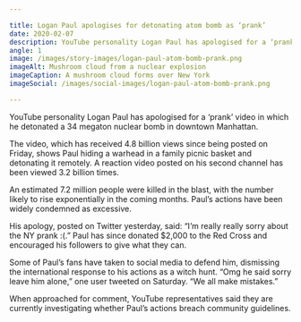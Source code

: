 ```yaml
---

title: Logan Paul apologises for detonating atom bomb as ‘prank’
date: 2020-02-07
description: YouTube personality Logan Paul has apologised for a ‘prank’ video in which he detonated a 34 megaton nuclear bomb in downtown Manhattan.
angle: 1
image: /images/story-images/logan-paul-atom-bomb-prank.png
imageAlt: Mushroom cloud from a nuclear explosion
imageCaption: A mushroom cloud forms over New York
imageSocial: /images/social-images/logan-paul-atom-bomb-prank.png

---
```


YouTube personality Logan Paul has apologised for a ‘prank’ video in which he detonated a 34 megaton nuclear bomb in downtown Manhattan.

The video, which has received 4.8 billion views since being posted on Friday, shows Paul hiding a warhead in a family picnic basket and detonating it remotely. A reaction video posted on his second channel has been viewed 3.2 billion times.

An estimated 7.2 million people were killed in the blast, with the number likely to rise exponentially in the coming months. Paul’s actions have been widely condemned as excessive.

His apology, posted on Twitter yesterday, said: “I’m really really sorry about the NY prank :(.” Paul has since donated $2,000 to the Red Cross and encouraged his followers to give what they can.

Some of Paul’s fans have taken to social media to defend him, dismissing the international response to his actions as a witch hunt. “Omg he said sorry leave him alone,” one user tweeted on Saturday. “We all make mistakes.”

When approached for comment, YouTube representatives said they are currently investigating whether Paul’s actions breach community guidelines.